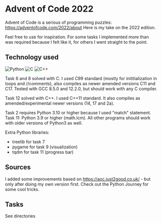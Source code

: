 # Advent of Code 2022

Advent of Code is a serious of programming puzzles: https://adventofcode.com/2022/about
Here is my take on the 2022 edition. 

Feel free to use for inspiration. For some tasks I implemented more than was
required because I felt like it, for others I went straight to the point.

## Technology used

![Python](https://img.shields.io/badge/python-%3E%3D3.10-blue) 
![C](https://img.shields.io/badge/C-C99-green) 
![C++](https://img.shields.io/badge/C++-C++11-green)

Task 6 and 8 solved with C. I used C99 standard (mostly for inititialization in loops and //comments),
also compiles as newer amended versions C11 and C17. Tested with GCC 8.5.0 and 12.2.0, but should work with any C compiler. 

Task 12 solved with C++. I used C++11 standard. It also compiles as amended/experimental newer versions (14, 17 and 2a).

Task 2 requires Python 3.10 or higher because I used "match" statement. Task 11: Python 3.9 or higher (math.lcm).
All other programs should work with older versions of Python3 as well.

Extra Python libraries:

* treelib for task 7
* pygame for task 9 (visualization)
* tqdm for task 11 (progress bar)

## Sources

I added some improvements based on <https://aoc.just2good.co.uk/> - but only after doing my own version first. Check out the Python Journey for some cool tricks.

## Tasks

See directories
